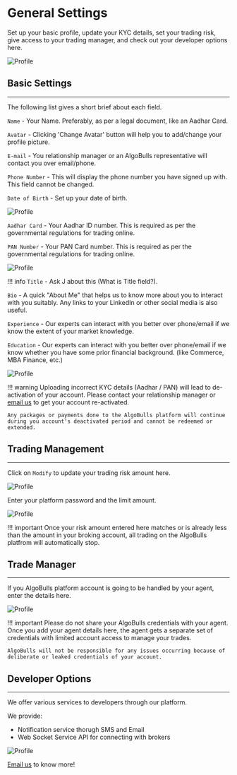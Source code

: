 # General Settings

Set up your basic profile, update your KYC details, set your trading risk, give access to your trading manager, and check out your developer options here. 

![Profile](imgs/general-settings.png)

## Basic Settings
---
The following list gives a short brief about each field.

`Name` - Your Name. Preferably, as per a legal document, like an Aadhar Card.

`Avatar` - Clicking 'Change Avatar' button  will help you to add/change your profile picture. 

`E-mail` - You relationship manager or an AlgoBulls representative will contact you over email/phone. 

`Phone Number` - This will display the phone number you have signed up with. This field cannot be changed.

`Date of Birth` - Set up your date of birth.

![Profile](imgs/general-settings-1.png)

`Aadhar Card` - Your Aadhar ID number. This is required as per the governmental regulations for trading online.

`PAN Number` - Your PAN Card number. This is required as per the governmental regulations for trading online.

![Profile](imgs/general-settings-2.png)

!!! info
    `Title` - Ask J about this (What is Title field?).

`Bio` - A quick "About Me" that helps us to know more about you to interact with you suitably. Any links to your LinkedIn or other social media is also useful.

`Experience` - Our experts can interact with you better over phone/email if we know the extent of your market knowledge.

`Education` - Our experts can interact with you better over phone/email if we know whether you have some prior financial background. (like Commerce, MBA Finance, etc.)

![Profile](imgs/general-settings-3.png)

!!! warning
    Uploading incorrect KYC details (Aadhar / PAN) will lead to de-activation of your account. Please contact your relationship manager or [email us]() to get your account re-activated.
    
    Any packages or payments done to the AlgoBulls platform will continue during you account's deactivated period and cannot be redeemed or extended. 

## Trading Management
---
Click on `Modify` to update your trading risk amount here.

![Profile](imgs/general-settings-4.png)

Enter your platform password and the limit amount.

![Profile](imgs/general-settings-5.png)

!!! important
    Once your risk amount entered here matches or is already less than the amount in your broking account, all trading on the AlgoBulls platfrom will automatically stop.


## Trade Manager
---
If you AlgoBulls platform account is going to be handled by your agent, enter the details here.

![Profile](imgs/general-settings-5.png)

!!! important
    Please do not share your AlgoBulls credentials with your agent. Once you add your agent details here, the agent gets a separate set of credentials with limited account access to manage your trades.
    
    AlgoBulls will not be responsible for any issues occurring because of deliberate or leaked credentials of your account.
    
## Developer Options
---
We offer various services to developers through our platform.

We provide:
* Notification service thorugh SMS and Email
* Web Socket Service API for connecting with brokers

![Profile](imgs/general-settings-6.png)

[Email us]() to know more! 

